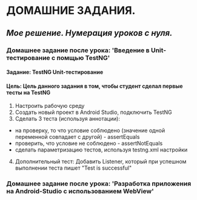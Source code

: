  **ДОМАШНИЕ ЗАДАНИЯ.**
 =====================  
 ***Мое решение. Нумерация уроков с нуля.***
 -----------------------------------
### Домашнее задание после урока: 'Введение в Unit-тестирование с помщью TestNG'
#### Задание: TestNG Unit-тестирование
#### Цель: Цель данного задания в том, чтобы студент сделал первые тесты на TestNG
1. Настроить рабочую среду
2. Создать новый проект в Android Studio, подключить TestNG
3. Сделать 3 теста (используя аннотации): 
- на проверку, то что условие соблюдено (значение одной переменной совпадает с другой) - assertEquals
- проверить, что условие не соблюдено - assertNotEquals
- сделать параметризацию тестов, используя testng.xml настройки
4. Дополнительный тест: Добавить Listener, который при успешном выполнении теста пишет "Test is successful"

### Домашнее задание после урока: 'Разработка приложения на Android-Studio c использованием WebView'